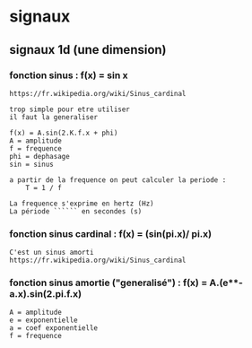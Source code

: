 # signaux

## signaux 1d (une dimension)

### fonction sinus :  f(x) = sin x

    https://fr.wikipedia.org/wiki/Sinus_cardinal

    trop simple pour etre utiliser
    il faut la generaliser
    
    f(x) = A.sin(2.K.f.x + phi)
    A = amplitude
    f = frequence
    phi = dephasage
    sin = sinus

    a partir de la frequence on peut calculer la periode : 
        T = 1 / f
    
    La frequence s'exprime en hertz (Hz)
    La période `````` en secondes (s)

### fonction sinus cardinal : f(x) = (sin(pi.x)/ pi.x)

    C'est un sinus amorti
    https://fr.wikipedia.org/wiki/Sinus_cardinal
    

### fonction sinus amortie ("generalisé") : f(x) = A.(e**-a.x).sin(2.pi.f.x)
    A = amplitude
    e = exponentielle
    a = coef exponentielle
    f = frequence
